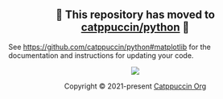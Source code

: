 <h2 align="center">🚧 This repository has moved to <a href="https://github.com/catppuccin/python/tree/main">catppuccin/python</a> 🚧</h2>

See https://github.com/catppuccin/python#matplotlib for the documentation and instructions for updating your code.

<p align="center"><img src="https://raw.githubusercontent.com/catppuccin/catppuccin/main/assets/footers/gray0_ctp_on_line.svg?sanitize=true" /></p>
<p align="center">Copyright &copy; 2021-present <a href="https://github.com/catppuccin" target="_blank">Catppuccin Org</a>
